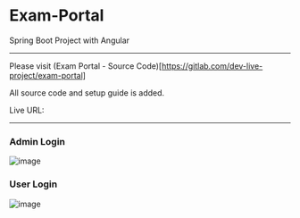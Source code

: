 # Exam-Portal
Spring Boot Project with Angular

---
Please visit (Exam Portal - Source Code)[https://gitlab.com/dev-live-project/exam-portal]

All source code and setup guide is added.

Live URL: 


---
### Admin Login
![image](https://github.com/devBhaskar98/Exam-Portal/assets/20592339/64fd8306-929f-4a06-9b33-9ce6ccd5577b)

### User Login
![image](https://github.com/devBhaskar98/Exam-Portal/assets/20592339/0ce1c66f-9d41-40eb-80c0-0c225c9042c1)
